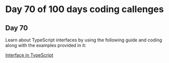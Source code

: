 # Day 70 of 100 days coding callenges

## Day 70
Learn about TypeScript interfaces by using the following guide and coding along with the examples provided in it:


[Interface in TypeScript](TS-Interface/README.md)
